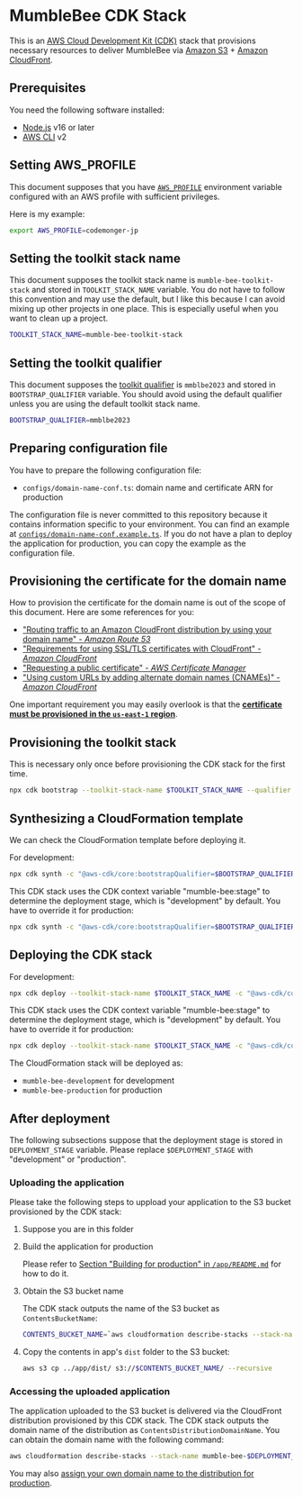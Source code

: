 # MumbleBee CDK Stack

This is an [AWS Cloud Development Kit (CDK)](https://aws.amazon.com/cdk/) stack that provisions necessary resources to deliver MumbleBee via [Amazon S3](https://aws.amazon.com/s3/) + [Amazon CloudFront](https://aws.amazon.com/cloudfront/).

## Prerequisites

You need the following software installed:
- [Node.js](https://nodejs.org/) v16 or later
- [AWS CLI](https://aws.amazon.com/cli/) v2

## Setting AWS_PROFILE

This document supposes that you have [`AWS_PROFILE`](https://docs.aws.amazon.com/cli/latest/userguide/cli-configure-files.html#cli-configure-files-using-profiles) environment variable configured with an AWS profile with sufficient privileges.

Here is my example:

```sh
export AWS_PROFILE=codemonger-jp
```

## Setting the toolkit stack name

This document supposes the toolkit stack name is `mumble-bee-toolkit-stack` and stored in `TOOLKIT_STACK_NAME` variable.
You do not have to follow this convention and may use the default, but I like this because I can avoid mixing up other projects in one place.
This is especially useful when you want to clean up a project.

```sh
TOOLKIT_STACK_NAME=mumble-bee-toolkit-stack
```

## Setting the toolkit qualifier

This document supposes the [toolkit qualifier](https://docs.aws.amazon.com/cdk/v2/guide/bootstrapping.html#bootstrapping-custom-synth) is `mmblbe2023` and stored in `BOOTSTRAP_QUALIFIER` variable.
You should avoid using the default qualifier unless you are using the default toolkit stack name.

```sh
BOOTSTRAP_QUALIFIER=mmblbe2023
```

## Preparing configuration file

You have to prepare the following configuration file:
- `configs/domain-name-conf.ts`: domain name and certificate ARN for production

The configuration file is never committed to this repository because it contains information specific to your environment.
You can find an example at [`configs/domain-name-conf.example.ts`](./configs/domain-name-conf.example.ts).
If you do not have a plan to deploy the application for production, you can copy the example as the configuration file.

## Provisioning the certificate for the domain name

How to provision the certificate for the domain name is out of the scope of this document.
Here are some references for you:
- ["Routing traffic to an Amazon CloudFront distribution by using your domain name" - _Amazon Route 53_](https://docs.aws.amazon.com/Route53/latest/DeveloperGuide/routing-to-cloudfront-distribution.html)
- ["Requirements for using SSL/TLS certificates with CloudFront" - _Amazon CloudFront_](https://docs.aws.amazon.com/AmazonCloudFront/latest/DeveloperGuide/cnames-and-https-requirements.html)
- ["Requesting a public certificate" - _AWS Certificate Manager_](https://docs.aws.amazon.com/acm/latest/userguide/gs-acm-request-public.html)
- ["Using custom URLs by adding alternate domain names (CNAMEs)" - _Amazon CloudFront_](https://docs.aws.amazon.com/AmazonCloudFront/latest/DeveloperGuide/CNAMEs.html)

One important requirement you may easily overlook is that the [**certificate must be provisioned in the `us-east-1` region**](https://docs.aws.amazon.com/AmazonCloudFront/latest/DeveloperGuide/cnames-and-https-requirements.html#https-requirements-certificate-issuer).

## Provisioning the toolkit stack

This is necessary only once before provisioning the CDK stack for the first time.

```sh
npx cdk bootstrap --toolkit-stack-name $TOOLKIT_STACK_NAME --qualifier $BOOTSTRAP_QUALIFIER
```

## Synthesizing a CloudFormation template

We can check the CloudFormation template before deploying it.

For development:

```sh
npx cdk synth -c "@aws-cdk/core:bootstrapQualifier=$BOOTSTRAP_QUALIFIER"
```

This CDK stack uses the CDK context variable "mumble-bee:stage" to determine the deployment stage, which is "development" by default.
You have to override it for production:

```sh
npx cdk synth -c "@aws-cdk/core:bootstrapQualifier=$BOOTSTRAP_QUALIFIER" -c "mumble-bee:stage=production"
```

## Deploying the CDK stack

For development:

```sh
npx cdk deploy --toolkit-stack-name $TOOLKIT_STACK_NAME -c "@aws-cdk/core:bootstrapQualifier=$BOOTSTRAP_QUALIFIER"
```

This CDK stack uses the CDK context variable "mumble-bee:stage" to determine the deployment stage, which is "development" by default.
You have to override it for production:

```sh
npx cdk deploy --toolkit-stack-name $TOOLKIT_STACK_NAME -c "@aws-cdk/core:bootstrapQualifier=$BOOTSTRAP_QUALIFIER" -c "mumble-bee:stage=production"
```

The CloudFormation stack will be deployed as:
- `mumble-bee-development` for development
- `mumble-bee-production` for production

## After deployment

The following subsections suppose that the deployment stage is stored in `DEPLOYMENT_STAGE` variable.
Please replace `$DEPLOYMENT_STAGE` with "development" or "production".

### Uploading the application

Please take the following steps to uppload your application to the S3 bucket provisioned by the CDK stack:

1. Suppose you are in this folder

2. Build the application for production

   Please refer to [Section "Building for production" in `/app/README.md`](../app/README.md#building-for-production) for how to do it.

3. Obtain the S3 bucket name

   The CDK stack outputs the name of the S3 bucket as `ContentsBucketName`:

    ```sh
    CONTENTS_BUCKET_NAME=`aws cloudformation describe-stacks --stack-name mumble-bee-$DEPLOYMENT_STAGE --query "Stacks[0].Outputs[?OutputKey=='ContentsBucketName']|[0].OutputValue" --output text`
    ```

4. Copy the contents in app's `dist` folder to the S3 bucket:

    ```sh
    aws s3 cp ../app/dist/ s3://$CONTENTS_BUCKET_NAME/ --recursive
    ```

### Accessing the uploaded application

The application uploaded to the S3 bucket is delivered via the CloudFront distribution provisioned by this CDK stack.
The CDK stack outputs the domain name of the distribution as `ContentsDistributionDomainName`.
You can obtain the domain name with the following command:

```sh
aws cloudformation describe-stacks --stack-name mumble-bee-$DEPLOYMENT_STAGE --query "Stacks[0].Outputs[?OutputKey=='ContentsDistributionDomainName']|[0].OutputValue" --output text
```

You may also [assign your own domain name to the distribution for production](#preparing-configuration-file).